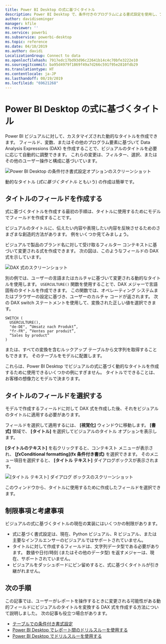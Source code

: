 ```yaml
---
title: Power BI Desktop の式に基づくタイトル
description: Power BI Desktop で、条件付きのプログラムによる書式設定を使用し、プログラム式に基づいて変更される動的タイトルを作成する
author: davidiseminger
manager: kfile
ms.reviewer: ''
ms.service: powerbi
ms.subservice: powerbi-desktop
ms.topic: reference
ms.date: 04/10/2019
ms.author: davidi
LocalizationGroup: Connect to data
ms.openlocfilehash: 7917edc17bd93d96c22641b14c4c70bfe3222e10
ms.sourcegitcommit: ba95d4979f1869f49a7d266c591f95e2810fdb29
ms.translationtype: HT
ms.contentlocale: ja-JP
ms.lasthandoff: 08/19/2019
ms.locfileid: "69621268"
---
```

# <a name="expression-based-titles-in-power-bi-desktop"></a>Power BI Desktop の式に基づくタイトル

Power BI ビジュアルに対して、カスタマイズされた動的なタイトルを作成できます。 フィールド、変数、またはその他のプログラム要素に基づいて Data Analysis Expressions (DAX) を作成することで、ビジュアルのタイトルを必要に応じて自動的に調整できます。 これらの変更は、フィルター、選択、またはその他のユーザー操作と構成に基づいています。

![Power BI Desktop の条件付き書式設定オプションのスクリーンショット](media/desktop-conditional-formatting-visual-titles/expression-based-title-01.png)

動的なタイトル (*式に基づくタイトル* ともいう) の作成は簡単です。 

## <a name="create-a-field-for-your-title"></a>タイトルのフィールドを作成する

式に基づくタイトルを作成する最初の手順は、タイトルに使用するためにモデルでフィールドを作成することです。 

ビジュアルのタイトルに、伝えたい内容や表現したい内容を反映させるためのさまざまな創造的方法があります。 例をいくつか見てみましょう。

ビジュアルで製品のブランド名に対して受け取るフィルター コンテキストに基づいて変更される式を作成できます。 次の図は、このようなフィールドの DAX 式を示しています。

![DAX 式のスクリーンショット](media/desktop-conditional-formatting-visual-titles/expression-based-title-02.png)

別の例では、ユーザーの言語またはカルチャに基づいて変更される動的なタイトルを使用します。 `USERCULTURE()` 関数を使用することで、DAX メジャーで言語固有のタイトルを作成できます。 この関数では、オペレーティング システムまたはブラウザーの設定に基づき、ユーザーのカルチャ コードが返されます。 次の DAX switch ステートメントを使用して、変換された正しい値を選択できます。 

```
SWITCH (
  USERCULTURE(),
  "de-DE", “Umsatz nach Produkt”,
  "fr-FR", “Ventes par produit”,
  “Sales by product”
)
```

または、すべての変換を含むルックアップ テーブルから文字列を取得することもできます。 そのテーブルをモデルに配置します。 

これらは、Power BI Desktop でビジュアルの式に基づく動的なタイトルを作成するために使用できるいくつかの例にすぎません。 タイトルでできることは、お客様の想像力とモデルで決まります。


## <a name="select-your-field-for-your-title"></a>タイトルのフィールドを選択する

モデルで作成するフィールドに対して DAX 式を作成した後、それをビジュアルのタイトルに適用する必要があります。

フィールドを選択して適用するには、 **[視覚化]** ウィンドウに移動します。 **[書式]** 領域で、 **[タイトル]** を選択してビジュアルのタイトル オプションを表示します。 

**[タイトルのテキスト]** を右クリックすると、コンテキスト メニューが表示され、 **[<em>fx</em>Conditional formatting]\(fx 条件付き書式\)** を選択できます。 そのメニュー項目を選択すると、 **[タイトル テキスト]** ダイアログボックスが表示されます。 

![[タイトル テキスト] ダイアログ ボックスのスクリーンショット](media/desktop-conditional-formatting-visual-titles/expression-based-title-02b.png)

このウィンドウから、タイトルに使用するために作成したフィールドを選択できます。

## <a name="limitations-and-considerations"></a>制限事項と考慮事項

ビジュアルの式に基づくタイトルの現在の実装にはいくつかの制限があります。

* 式に基づく書式設定は、現在、Python ビジュアル、R ビジュアル、または主要なインフルエンサーのビジュアルではサポートされていません。
* タイトルに対して作成するフィールドは、文字列データ型である必要があります。 数値や日付/時刻 (またはその他のデータ型) を返すメジャーは、現在、サポートされていません。
* ビジュアルをダッシュボードにピン留めすると、式に基づくタイトルが引き継がれません。

## <a name="next-steps"></a>次の手順

この記事では、ユーザーがレポートを操作するときに変更される可能性がある動的フィールドにビジュアルのタイトルを変換する DAX 式を作成する方法について説明しました。 次の記事も役立つ場合があります。

* [テーブルでの条件付き書式設定](desktop-conditional-table-formatting.md)
* [Power BI Desktop でレポート間のドリルスルーを使用する](desktop-cross-report-drill-through.md)
* [Power BI Desktop でドリルスルーを使用する](desktop-drillthrough.md)
